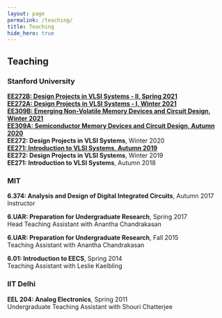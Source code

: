 ```yaml
---
layout: page
permalink: /teaching/
title: Teaching
hide_hero: true
---
```


## Teaching

### Stanford University
**[EE272B: Design Projects in VLSI Systems - II, Spring 2021](/ee272b-spring2021/)**  
**[EE272A: Design Projects in VLSI Systems - I, Winter 2021](/ee272a-winter2021/)**   
**[EE309B: Emerging Non-Volatile Memory Devices and Circuit Design, Winter 2021](/ee309b-winter2021/)**    
**[EE309A: Semiconductor Memory Devices and Circuit Design, Autumn 2020](/ee309a-autumn2020/)**   
**EE272: Design Projects in VLSI Systems**, Winter 2020  
**[EE271: Introduction to VLSI Systems, Autumn 2019](/ee271-autumn2019/)**   
**EE272: Design Projects in VLSI Systems**, Winter 2019  
**EE271: Introduction to VLSI Systems**, Autumn 2018  

### MIT
**6.374: Analysis and Design of Digital Integrated Circuits**, Autumn 2017  
Instructor

**6.UAR: Preparation for Undergraduate Research**, Spring 2017  
Head Teaching Assistant with Anantha Chandrakasan

**6.UAR: Preparation for Undergraduate Research**, Fall 2015  
Teaching Assistant with Anantha Chandrakasan

**6.01: Introduction to EECS**, Spring 2014  
Teaching Assistant with Leslie Kaelbling

### IIT Delhi
**EEL 204: Analog Electronics**, Spring 2011  
Undergraduate Teaching Assistant with Shouri Chatterjee
